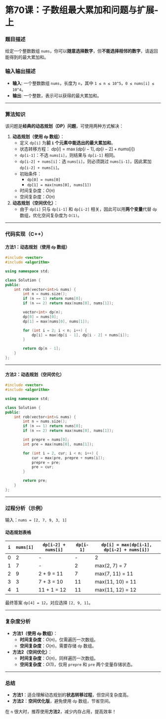 # 第70课：子数组最大累加和问题与扩展-上

### 题目描述

给定一个整数数组 `nums`，你可以**随意选择数字**，但**不能选择相邻的数字**，请返回能得到的最大累加和。

### 输入输出描述

- **输入**: 一个整数数组 `nums`，长度为 `n`，其中 `1 ≤ n ≤ 10^5`，`0 ≤ nums[i] ≤ 10^4`。
- **输出**: 一个整数，表示可以获得的最大累加和。

------

### **算法知识**

该问题是**经典的动态规划（DP）问题**，可使用两种方式解决：

1. **动态规划（使用 `dp` 数组）**：
   - 定义 `dp[i]` 为**前 `i` 个元素中能选出的最大累加和**。
   - 状态转移方程： $dp[i] = \max(dp[i-1], dp[i-2] + nums[i])$
   - `dp[i-1]`：不选 `nums[i]`，则结果与 `dp[i-1]` 相同。
   - `dp[i-2] + nums[i]`：选 `nums[i]`，则必须跳过 `nums[i-1]`，因此累加 `dp[i-2] + nums[i]`。
   - 初始条件：
     - `dp[0] = nums[0]`
     - `dp[1] = max(nums[0], nums[1])`
   - 时间复杂度：$O(n)$
   - 空间复杂度：$O(n)$
2. **动态规划（空间优化）**：
   - 由于 `dp[i]` 只与 `dp[i-1]` 和 `dp[i-2]` 相关，因此可以用**两个变量**代替 `dp` 数组，优化空间复杂度为 `O(1)`。

------

### **代码实现（C++）**

#### **方法1：动态规划（使用 `dp` 数组）**

```cpp
#include <vector>
#include <algorithm>

using namespace std;

class Solution {
public:
    int rob(vector<int>& nums) {
        int n = nums.size();
        if (n == 1) return nums[0];
        if (n == 2) return max(nums[0], nums[1]);

        vector<int> dp(n);
        dp[0] = nums[0];
        dp[1] = max(nums[0], nums[1]);

        for (int i = 2; i < n; i++) {
            dp[i] = max(dp[i - 1], dp[i - 2] + nums[i]);
        }

        return dp[n - 1];
    }
};
```

------

#### **方法2：动态规划（空间优化）**

```cpp
#include <vector>
#include <algorithm>

using namespace std;

class Solution {
public:
    int rob(vector<int>& nums) {
        int n = nums.size();
        if (n == 1) return nums[0];
        if (n == 2) return max(nums[0], nums[1]);

        int prepre = nums[0];
        int pre = max(nums[0], nums[1]);

        for (int i = 2, cur; i < n; i++) {
            cur = max(pre, prepre + nums[i]);
            prepre = pre;
            pre = cur;
        }

        return pre;
    }
};
```

------

### **过程分析（示例）**

输入：`nums = [2, 7, 9, 3, 1]`

#### **动态规划表格**

| `i`  | `nums[i]` | `dp[i-2] + nums[i]` | `dp[i-1]` | `dp[i] = max(dp[i-1], dp[i-2] + nums[i])` |
| ---- | --------- | ------------------- | --------- | ----------------------------------------- |
| 0    | 2         | -                   | -         | 2                                         |
| 1    | 7         | -                   | 2         | max(2, 7) = 7                             |
| 2    | 9         | 2 + 9 = 11          | 7         | max(7, 11) = 11                           |
| 3    | 3         | 7 + 3 = 10          | 11        | max(11, 10) = 11                          |
| 4    | 1         | 11 + 1 = 12         | 11        | max(11, 12) = 12                          |

最终答案 `dp[4] = 12`，对应选择 `[2, 9, 1]`。

------

### **复杂度分析**

- **方法1（使用 `dp` 数组）**：
  - **时间复杂度**：$O(n)$，仅需遍历一次数组。
  - **空间复杂度**：$O(n)$，需要存储 `dp` 数组。
- **方法2（空间优化）**：
  - **时间复杂度**：$O(n)$，同样遍历一次数组。
  - **空间复杂度**：$O(1)$，仅用 `prepre` 和 `pre` 两个变量存储状态。

------

### **总结**

- **方法1**：适合理解动态规划的**状态转移过程**，但空间复杂度高。
- **方法2**：**空间优化版**，避免使用 `dp` 数组，节省空间。

在 `n` 很大时，推荐使用**方法2**，减少内存占用，提高效率！